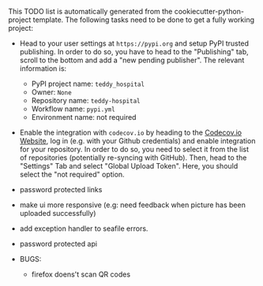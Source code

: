 This TODO list is automatically generated from the cookiecutter-python-project template.
The following tasks need to be done to get a fully working project:

- Head to your user settings at `https://pypi.org` and setup PyPI trusted publishing.
  In order to do so, you have to head to the "Publishing" tab, scroll to the bottom
  and add a "new pending publisher". The relevant information is:
  - PyPI project name: `teddy_hospital`
  - Owner: `None`
  - Repository name: `teddy-hospital`
  - Workflow name: `pypi.yml`
  - Environment name: not required
- Enable the integration with `codecov.io` by heading to the [Codecov.io Website](https://codecov.io),
  log in (e.g. with your Github credentials) and enable integration for your repository. In order to do
  so, you need to select it from the list of repositories (potentially re-syncing with GitHub). Then, head
  to the "Settings" Tab and select "Global Upload Token". Here, you should select the "not required" option.

- password protected links
- make ui more responsive (e.g: need feedback when picture has been uploaded successfully)
- add exception handler to seafile errors.
- password protected api

- BUGS:
  - firefox doens't scan QR codes
